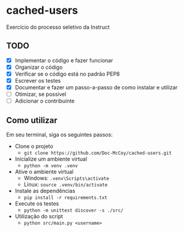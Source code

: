 # cached-users
Exercício do processo seletivo da Instruct

## TODO
- [x] Implementar o código e fazer funcionar
- [x] Organizar o código
- [x] Verificar se o código está no padrão PEP8
- [x] Escrever os testes
- [x] Documentar e fazer um passo-a-passo de como instalar e utilizar
- [ ] Otimizar, se possível
- [ ] Adicionar o contribuinte

## Como utilizar
Em seu terminal, siga os seguintes passos:
- Clone o projeto
  - `git clone https://github.com/Doc-McCoy/cached-users.git`
- Inicialize um ambiente virtual
  - `python -m venv .venv`
- Ative o ambiente virtual
  - Windows: `.venv\Scripts\activate`
  - Linux: `source .venv/bin/activate`
- Instale as dependências
  - `pip install -r requirements.txt`
- Execute os testes
  - `python -m unittest discover -s ./src/`
- Utilização do script
  - `python src/main.py <username>`
